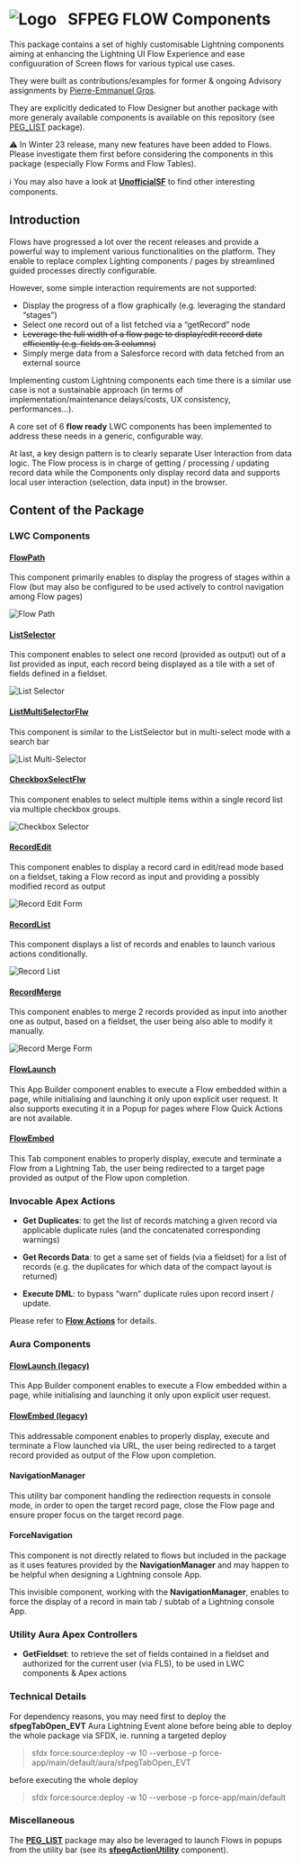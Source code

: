 # ![Logo](/media/Logo.png) &nbsp; SFPEG **FLOW** Components

This package contains a set of highly customisable Lightning components aiming at enhancing the Lightning UI Flow Experience and ease configuuration of Screen flows for various typical use cases.

They were built as contributions/examples for former & ongoing Advisory assignments by [Pierre-Emmanuel Gros](https://github.com/pegros).


They are explicitly dedicated to Flow Designer but another package with more generaly available
components is available on this repository (see [PEG_LIST](https://github.com/pegros/PEG_LIST) package).

⚠️ In Winter 23 release, many new features have been added to Flows. Please investigate them first
before considering the components in this package (especially Flow Forms and Flow Tables).

ℹ️ You may also have a look at **[UnofficialSF](https://unofficialsf.com/)** to find other interesting
components.

## Introduction

Flows have progressed a lot over the recent releases and provide a powerful way to implement various functionalities on the platform. They enable to replace complex Lighting components / pages by streamlined guided processes directly configurable.

However, some simple interaction requirements are not supported:
* Display the progress of a flow graphically (e.g. leveraging the standard “stages”)
* Select one record out of a list fetched via a “getRecord” node
* ~~Leverage the full width of a flow page to display/edit record data efficiently (e.g. fields on 3 columns)~~
* Simply merge data from a Salesforce record with data fetched from an external source

Implementing custom Lightning components each time there is a similar use case is not a sustainable approach (in terms of implementation/maintenance delays/costs, UX consistency, performances…).

A core set of 6 **flow ready** LWC components has been implemented to address these needs in a generic, configurable way. 

At last, a key design pattern is to clearly separate User Interaction from data logic.
The Flow process is in charge of getting / processing / updating record data
while the Components only display record data and supports local user interaction
(selection, data input) in the browser. 


## Content of the Package

### LWC Components

#### **[FlowPath](/help/sfpegFlowPathFlw.md)**

This component primarily enables to display the progress of stages within a Flow (but may also be configured to be used actively to control navigation among Flow pages)

![Flow Path](/media/FlowPath.png)

#### **[ListSelector](/help/sfpegListSelectorFlw.md)**

This component enables to select one record (provided as output) out of a list provided as input, each record being displayed as a tile with a set of fields defined in a fieldset.

![List Selector](/media/ListSelector.png)

#### **[ListMultiSelectorFlw](/help/sfpegListMultiSelectorFlw.md)**

This component is similar to the ListSelector but in multi-select mode with a search bar

![List Multi-Selector](/media/ListMultiSelect.png)

#### **[CheckboxSelectFlw](/help/sfpegCheckboxSelectFlw.md)**

This component enables to select multiple items within a single record list via multiple checkbox groups.

![Checkbox Selector](/media/CheckboxSelect.png)

#### **[RecordEdit](/help/sfpegRecordEditFlw.md)**

This component enables to display a record card in edit/read mode based on a fieldset, taking a Flow record as input and providing a possibly modified record as output

![Record Edit Form](/media/RecordEdit.png)

#### **[RecordList](/help/sfpegRecordListFlw.md)**

This component displays a list of records and enables to launch various actions conditionally.

![Record List](/media/RecordList.png)

#### **[RecordMerge](/help/sfpegRecordMergeFlw.md)**

This component enables to merge 2 records provided as input into another one as output, based on a fieldset, the user being also able to modify it manually.

![Record Merge Form](/media/RecordMerge.png)

#### **[FlowLaunch](/help/sfpegFlowLaunchCmp.md)**

This App Builder component enables to execute a Flow embedded within a page,
while initialising and launching it only upon explicit user request.
It also supports executing it in a Popup for pages where Flow Quick Actions are 
not available.

#### **[FlowEmbed](/help/sfpegFlowEmbedCmp.md)**

This Tab component enables to properly display, execute and terminate
a Flow from a Lightning Tab, the user being redirected to a target page
provided as output of the Flow upon completion.

### Invocable Apex Actions

* **Get Duplicates**: to get the list of records matching a given record via applicable duplicate rules (and the concatenated corresponding warnings)

* **Get Records Data**: to get a same set of fields (via a fieldset) for a list of records (e.g. the duplicates for which data of the compact layout is returned)

* **Execute DML**: to bypass “warn” duplicate rules upon record insert / update.

Please refer to **[Flow Actions](/help/sfpegFlowApexActions.md)** for details.

### Aura Components

#### **[FlowLaunch (legacy)](/help/sfpegFlowLaunchCmpLegacy.md)**

This App Builder component enables to execute a Flow embedded within a page,
while initialising and launching it only upon explicit user request.

#### **[FlowEmbed (legacy)](/help/sfpegFlowEmbedCmpLegacy.md)**

This addressable component enables to properly display, execute and terminate
a Flow launched via URL, the user being redirected to a target record provided
as output of the Flow upon completion.

#### **NavigationManager**

This utility bar component handling the redirection requests in console mode, in order to open the target record page, close the Flow page and ensure proper focus on the target record page.

#### **ForceNavigation**

This component is not directly related to flows but included in the package as it uses features
provided by the **NavigationManager** and may happen to be helpful when designing a Lightning
console App.

This invisible component, working with the **NavigationManager**, enables to force the display of a record in main tab / subtab of a Lightning console App.

### Utility Aura Apex Controllers

* **GetFieldset**: to retrieve the set of fields contained in a fieldset and authorized for the current user (via FLS), to be used in LWC components & Apex actions


### Technical Details

For dependency reasons, you may need first to deploy the **sfpegTabOpen_EVT** Aura
Lightning Event alone before being able to deploy the whole package via SFDX, ie. 
running a targeted deploy
> sfdx force:source:deploy -w 10 --verbose -p force-app/main/default/aura/sfpegTabOpen_EVT

before executing the whole deploy
> sfdx force:source:deploy -w 10 --verbose -p force-app/main/default

### Miscellaneous

The **[PEG_LIST](https://github.com/pegros/PEG_LIST)** package may also be 
leveraged to launch Flows in popups from the utility bar
(see its **[sfpegActionUtility](https://github.com/pegros/PEG_LIST/blob/master/help/sfpegActionUtilityCmp.md)** component).
